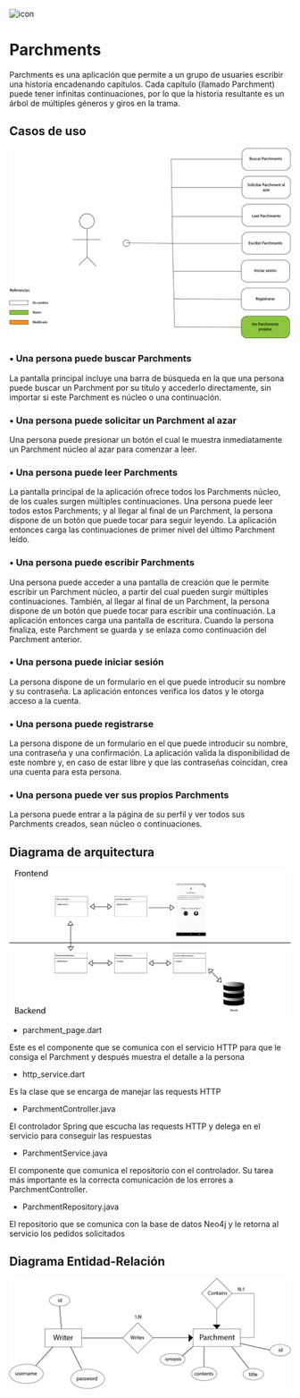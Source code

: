 ![icon](../icon.ico)
# Parchments

Parchments es una aplicación que permite a un grupo de usuaries escribir una historia encadenando capítulos. Cada capítulo (llamado Parchment) puede tener infinitas continuaciones, por lo que la historia resultante es un árbol de múltiples géneros y giros en la trama.

## Casos de uso

![casos_de_uso](Diagrama%20de%20Casos%20de%20Uso.png)

### • Una persona puede buscar Parchments

La pantalla principal incluye una barra de búsqueda en la que una persona puede buscar un Parchment por su título y accederlo directamente, sin importar si este Parchment es núcleo o una continuación.

### • Una persona puede solicitar un Parchment al azar

Una persona puede presionar un botón el cual le muestra inmediatamente un Parchment núcleo al azar para comenzar a leer.

### • Una persona puede leer Parchments

La pantalla principal de la aplicación ofrece todos los Parchments núcleo, de los cuales surgen múltiples continuaciones. Una persona puede leer todos estos Parchments; y al llegar al final de un Parchment, la persona dispone de un botón que puede tocar para seguir leyendo. La aplicación entonces carga las continuaciones de primer nivel del último Parchment leído.

### • Una persona puede escribir Parchments

Una persona puede acceder a una pantalla de creación que le permite escribir un Parchment núcleo, a partir del cual pueden surgir múltiples continuaciones. También, al llegar al final de un Parchment, la persona dispone de un botón que puede tocar para escribir una continuación. La aplicación entonces carga una pantalla de escritura. Cuando la persona finaliza, este Parchment se guarda y se enlaza como continuación del Parchment anterior.

### • Una persona puede iniciar sesión

La persona dispone de un formulario en el que puede introducir su nombre y su contraseña. La aplicación entonces verifica los datos y le otorga acceso a la cuenta.

### • Una persona puede registrarse

La persona dispone de un formulario en el que puede introducir su nombre, una contraseña y una confirmación. La aplicación valida la disponibilidad de este nombre y, en caso de estar libre y que las contraseñas coincidan, crea una cuenta para esta persona.

### • Una persona puede ver sus propios Parchments

La persona puede entrar a la página de su perfil y ver todos sus Parchments creados, sean núcleo o continuaciones.

## Diagrama de arquitectura

![diagrama_arquitectura](Diagrama%20de%20Arquitectura.png)

- parchment_page.dart

Este es el componente que se comunica con el servicio HTTP para que le consiga el Parchment y después muestra el detalle a la persona

- http_service.dart

Es la clase que se encarga de manejar las requests HTTP

- ParchmentController.java

El controlador Spring que escucha las requests HTTP y delega en el servicio para conseguir las respuestas

- ParchmentService.java

El componente que comunica el repositorio con el controlador. Su tarea más importante es la correcta comunicación de los errores a ParchmentController.

- ParchmentRepository.java

El repositorio que se comunica con la base de datos Neo4j y le retorna al servicio los pedidos solicitados

## Diagrama Entidad-Relación

![diagrama_entidad_relacion](Diagrama%20Entidad%20Relacion.png)
